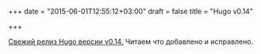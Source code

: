+++
date = "2015-06-01T12:55:12+03:00"
draft = false
title = "Hugo v0.14"

+++

<p><a href="https://github.com/spf13/hugo/releases/tag/v0.14">Свежий релиз&nbsp;Hugo версии v0.14.</a> Читаем что добавлено и исправлено.</p>

